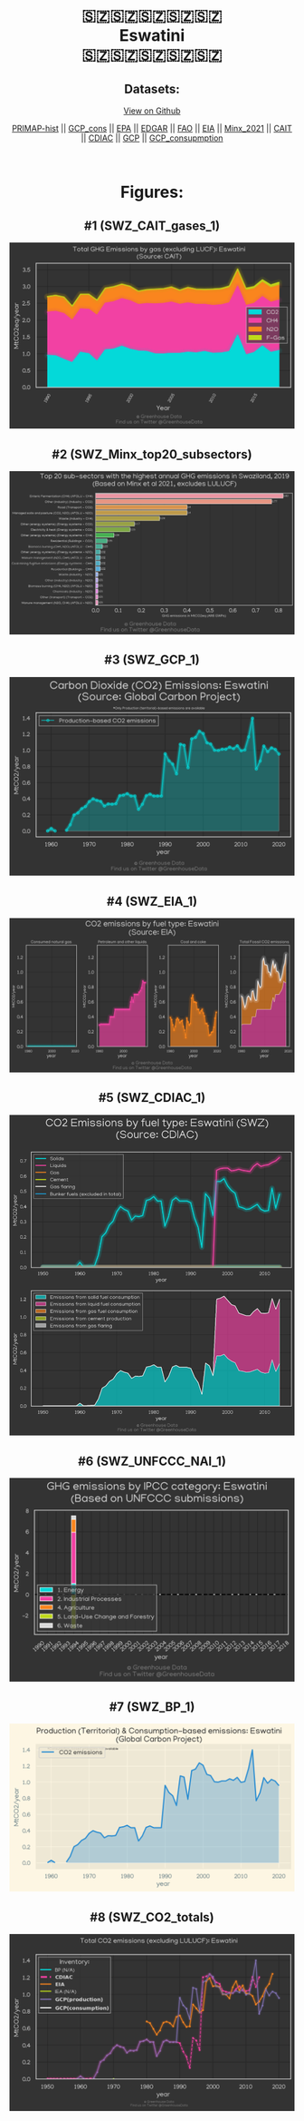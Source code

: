 
<center>
<h1 align="center">
🇸🇿🇸🇿🇸🇿🇸🇿🇸🇿
<br>
Eswatini
<br>
🇸🇿🇸🇿🇸🇿🇸🇿🇸🇿
</h1>
<h2>Datasets:</h2>
<p><a href="https://github.com/dquintani/GreenhouseData/tree/master/country_data/SWZ_Eswatini/data">View on Github</a>
<br></p><p><a href="data/SWZ_PRIMAP-hist.csv">PRIMAP-hist</a> || <a href="data/SWZ_GCP_cons.csv">GCP_cons</a> || <a href="data/SWZ_EPA.csv">EPA</a> || <a href="data/SWZ_EDGAR.csv">EDGAR</a> || <a href="data/SWZ_FAO.csv">FAO</a> || <a href="data/SWZ_EIA.csv">EIA</a> || <a href="data/SWZ_Minx_2021.csv">Minx_2021</a> || <a href="data/SWZ_CAIT.csv">CAIT</a> || <a href="data/SWZ_CDIAC.csv">CDIAC</a> || <a href="data/SWZ_GCP.csv">GCP</a> || <a href="data/SWZ_GCP_consupmption.csv">GCP_consupmption</a></p><p><br></p>
<h1>Figures:</h1><h2>#1 (SWZ_CAIT_gases_1)</h2>
<p><img alt="" src="figures/SWZ_CAIT_gases_1.png" /></p><h2>#2 (SWZ_Minx_top20_subsectors)</h2>
<p><img alt="" src="figures/SWZ_Minx_top20_subsectors.png" /></p><h2>#3 (SWZ_GCP_1)</h2>
<p><img alt="" src="figures/SWZ_GCP_1.png" /></p><h2>#4 (SWZ_EIA_1)</h2>
<p><img alt="" src="figures/SWZ_EIA_1.png" /></p><h2>#5 (SWZ_CDIAC_1)</h2>
<p><img alt="" src="figures/SWZ_CDIAC_1.png" /></p><h2>#6 (SWZ_UNFCCC_NAI_1)</h2>
<p><img alt="" src="figures/SWZ_UNFCCC_NAI_1.png" /></p><h2>#7 (SWZ_BP_1)</h2>
<p><img alt="" src="figures/SWZ_BP_1.png" /></p><h2>#8 (SWZ_CO2_totals)</h2>
<p><img alt="" src="figures/SWZ_CO2_totals.png" /></p>